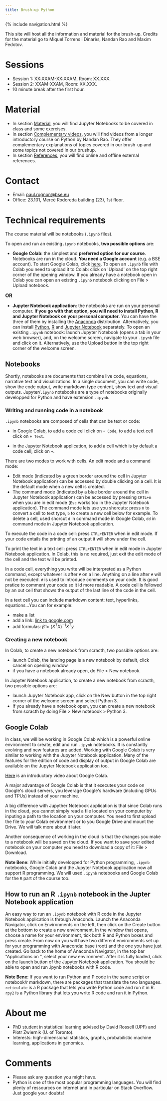 ```yaml
---
title: Brush-up Python
---
```

{% include navigation.html %}

This site will host all the information and material for the brush-up. Credits for the material go to Miquel Torrens i Dinarès, Nandan Rao and Maxim Fedotov.

# Sessions
* Session 1: XX:XXAM-XX:XXAM, Room: XX.XXX.
* Session 2: XXAM-XXAM, Room: XX.XXX.
* 10 minute break after the first hour.

# Material
* In section [Material](https://paulrognonvael.github.io/bse-python-brushup/material.html), you will find Jupyter Notebooks to be covered in class and some exercises.
* In section [Complementary videos](https://paulrognonvael.github.io/bse-python-brushup/complements.html), you will find videos from a longer introductory course on Python by Nandan Rao. They offer complementary explanations of topics covered in our brush-up and some topics not covered in our brushup.
* In section [References](https://paulrognonvael.github.io/bse-python-brushup/references.html), you will find online and offline external references.

<!---
**Graded activity**
* Home assignment uploaded after session 2
* Deadline: November 3rd, 2022
-->

# Contact
* Email: paul.rognon@bse.eu
* Office: 23.101, Mercè Rodoreda building (23), 1st floor.

# Technical requirements

The course material will be notebooks (`.ipynb` files). 

To open and run an existing`.ipynb` notebooks, **two possible options** are:

-   **Google Colab**: the simplest and **preferred option for our course**. Notebooks are run in the cloud. **You need a Google account** (e.g. a BSE account). To start Google Colab, click [here](https://colab.research.google.com/). To open an `.ipynb` file with Colab you need to upload it to Colab: click on 'Upload' on the top right corner of the opening window. If you already have a notebook open in Colab you can open an existing `.ipynb` notebook clicking on File \> Upload notebook.

**<font size="3">OR</font>**

-   **Jupyter Notebook application**: the notebooks are run on your personal computer. **If you go with that option, you will need to install Python, R and Jupyter Notebook on your personal computer**. You can have the three of them by installing the [Anaconda](https://www.anaconda.com/) distribution. Alternatively, you can install [Python](https://www.python.org/downloads/), [R](https://cran.r-project.org/) and [Jupyter Notebook](https://docs.jupyter.org/en/latest/install/notebook-classic.html) separately. To open an existing `.ipynb` notebook: launch Jupyter Notebook (opens a tab in your web browser), and, on the welcome screen, navigate to your `.ipynb` file and click on it. Alternatively, use the Upload button in the top right corner of the welcome screen.

## Notebooks

Shortly, notebooks are documents that combine live code, equations, narrative text and visualizations. In a single document, you can write code, show the code output, write markdown type content, show text and visual outputs. Jupyter/`.ipynb` notebooks are a type of notebooks originally developped for Python and have extension `.ipynb`.

### Writing and running code in a notebook

`.ipynb` notebooks are composed of cells that can be text or code:

- in Google Colab, to add a code cell click on `+ Code`, to add a text cell click on `+ Text`.

- in the Jupyter Notebook application, to add a cell which is by default a code cell, click on `+`.

There are two modes to work with cells. An edit mode and a command mode:

- Edit mode (indicated by a green border around the cell in Jupyter Notebook application) can be accessed by double clicking on a cell. It is the default mode when a new cell is created. 
- The command mode (indicated by a blue border around the cell in Jupyter Notebook application) can be accessed by pressing `CRTL+m` when you are in edit mode (`Esc` works too in the Jupyter Notebook application). The command mode lets use you shorcuts: press `m` to convert a cell to text type, `b` to create a new cell below for example. To delete a cell, used shorcut `d` in command mode in Google Colab, `dd` in command mode in Jupyter Notebook application.

To execute the code in a code cell: press `CTRL+ENTER` when in edit mode. If your code entails the printing of an output it will show under the cell.

To print the text in a text cell: press `CTRL+ENTER` when in edit mode in Jupyter Notebook application. In Colab, this is no required, just exit the edit mode of the cell and the text will be printed.

In a code cell, everything you write will be interpreted as a Python command, except whatever is after `#` on a line. Anything on a line after `#` will not be executed. `#` is used to introduce comments on your code. It is good pratice to comment your code so it id more readable. A code cell is followed by an out cell that shows the output of the last line of the code in the cell.

In a text cell you can include markdown content: text, hyperlinks, equations...You can for example:
- make a list
- add a link: [link to google.com](http://www.google.com)  
- add formulas: $\hat{\beta}=(X^TX)^{-1}X^Ty$

### Creating a new notebook

In Colab, to create a new notebook from scracth, two possible options are:
- launch Colab, the landing page is a new notebook by default, click cancel on opening window 
- if you have a notebook already open, do File \> New notebook.

In Jupyter Notebook application, to create a new notebook from scracth, two possible options are:
- launch Jupyter Notebook app, click on the New button in the top right corner of the welcome screen and select Python 3. 
- If you already have a notebook open, you can create a new notebook from scracth by doing File \> New notebook \> Python 3.

## Google Colab

In class, we will be working in Google Colab which is a powerful online environment to create, edit and run `.ipynb` notebooks. It is constantly evolving and new features are added. Working with Google Colab is very similar to working with the Jupyter Notebook application. Many of the features for the edition of code and display of output in Google Colab are available on the Jupyter Notebook application too.

[Here](https://www.youtube.com/watch?v=inN8seMm7UI) is an introductory video about Google Colab.

A major advantage of Google Colab is that it executes your code on Google's cloud servers, you leverage Google's hardware (including GPUs and TPUs) instead of your machine. 

A big difference with Jupyther Notebook application is that since Colab runs in the cloud, you cannot simply read a file located on your computer by inputing a path to the location on your computer. You need to first upload the file to your Colab environment or to you Google Drive and mount the Drive. We will talk more about it later.

Another consequence of working in the cloud is that the changes you make to a notebook will be saved on the cloud. If you want to save your edited notebook on your computer you need to download a copy of it: File \> Download.

**Note Bene**: While initially developped for Python programming, `.ipynb` notebooks, Google Colab and the Jupyter Notebook application now all support R programming. We will used `.ipynb` notebooks and Google Colab for the `R` part of the course too.

## How to run an R `.ipynb` notebook in the Jupter Notebook application

An easy way to run an `.ipynb` notebook with R code in the Jupyter Notebook application is through Anaconda. Launch the Anaconda Navigator, click on Environments on the left, then click on the Create button at the bottom to create a new environment. In the window that opens, choose a name for your environment, tick both R and Python boxes and press create. From now on you will have two different environments set up for your programming with Anaconda: base (root) and the one you have just created. Go back to the home of Anaconda Navigator, in the top bar "Applications on   ", select your new environment. After it is fully loaded, click on the launch button of the Jupyter Notebook application. You should be able to open and run .ipynb notebooks with R code.

**Note Bene**: If you want to run Python and P code in the same script or notebook/r markdown, there are packages that translate the two languages. `reticulate` is a R package that lets you write Python code and run it in R. `rpy2` is a Python library that lets you write R code and run it in Python.

# About me
* PhD student in statistical learning advised by David Rossell (UPF) and Piotr Zwiernik (U. of Toronto).
* Interests: high-dimensional statistics, graphs, probabilistic machine learning, applications in genomics.

# Comments
* Please ask any question you might have.
* Python is one of the most popular programming languages. You will find plenty of ressources on internet and in particular on Stack Overflow. Just google your doubts!
